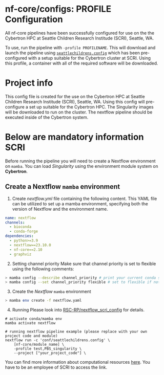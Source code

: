 # nf-core/configs: PROFILE Configuration

All nf-core pipelines have been successfully configured for use on the the Cybertron HPC at Seattle Children Research Institude (SCRI), Seattle, WA.

To use, run the pipeline with `-profile PROFILENAME`. This will download and launch the pipeline using [`seattlechildrens.config`](../conf/seattlechildrens.config) which has been pre-configured with a setup suitable for the Cybertron cluster at SCRI. Using this profile, a container with all of the required software will be downloaded.

# Project info
This config file is created for the use on the Cybertron HPC at Seattle Children Research Institude (SCRI), Seattle, WA. Using this config will pre-configure a set up suitable for the Cybertron HPC. The Singularity images will be downloaded to run on the cluster. The nextflow pipeline should be executed inside of the Cybertron system.

# Below are mandatory information SCRI
Before running the pipeline you will need to create a Nextflow environment on `mamba`. You can load _Singularity_ using the environment module system on **Cybertron**. 

## Create a Nextflow `mamba` environment 

1. Create _nextflow.yml_ file containing the following content. This YAML file can be utilized to set up a mamba environment, specifying both the version of Nextflow and the environment name.

```yaml
name: nextflow
channels:
  - bioconda
  - conda-forge
dependencies:
  - python>=3.9
  - nextflow==23.10.0
  - nf-core==2.10
  - graphviz
```

2. Setting channel priority
Make sure that channel priority is set to flexible using the following comments:

```bash
> mamba config --describe channel_priority # print your current conda settings
> mamba config --set channel_priority flexible # set to flexible if not already done
```


3. Create the _Nextflow_ `mamba` environment

```bash
> mamba env create -f nextflow.yaml
```

4. Running 
Please look into [RSC-RP/nextflow_scri_config](https://github.com/RSC-RP/nextflow_scri_config) for details.

```
# activate conda/mamba env
mamba activate nextflow

# running nextflow pipeline example (please replace with your own project code and module)
nextflow run -c 'conf/seattlechildrens.config' \
    [nf-core/module_name] \
    -profile test,PBS_singularity \
    --project ["your_project_code"] \
```



You can find more information about computational resources [here](https:#child.seattlechildrens.org/research/center_support_services/research_informatics/research_scientific_computing/high_performance_computing_core/). You have to be an employee of SCRI to access the link. 

